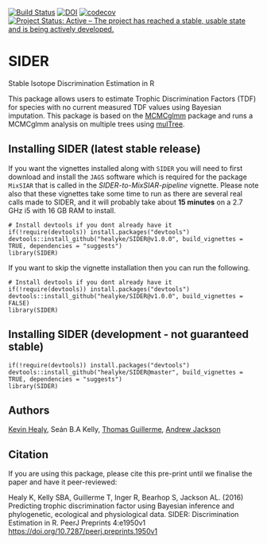 [![Build Status](https://travis-ci.org/healyke/SIDER.svg?branch=master)](https://travis-ci.org/healyke/SIDER)
[![DOI](https://zenodo.org/badge/45869597.svg)](https://zenodo.org/badge/latestdoi/45869597)
[![codecov](https://codecov.io/gh/healyke/SIDER/branch/master/graph/badge.svg)](https://codecov.io/gh/healyke/SIDER)
[![Project Status: Active – The project has reached a stable, usable state and is being actively developed.](http://www.repostatus.org/badges/latest/active.svg)](http://www.repostatus.org/#active)
# SIDER
Stable Isotope Discrimination Estimation in R

This package allows users to estimate Trophic Discrimination Factors (TDF) for species with no current measured TDF values using Bayesian imputation. 
This package is based on the [MCMCglmm](http://cran.r-project.org/web/packages/MCMCglmm/index.html) package
and runs a MCMCglmm analysis on multiple trees using [mulTree](https://github.com/TGuillerme/mulTree).


## Installing SIDER (latest stable release)

If you want the vignettes installed along with `SIDER` you will need to first download and install the `JAGS` software which is required for the package `MixSIAR` that is called in the *SIDER-to-MixSIAR-pipeline* vignette. Please note also that these vignettes take some time to run as there are several real calls made to SIDER, and it will probably take about **15 minutes** on a 2.7 GHz i5 with 16 GB RAM to install.

```
# Install devtools if you dont already have it
if(!require(devtools)) install.packages("devtools")
devtools::install_github("healyke/SIDER@v1.0.0", build_vignettes = TRUE, dependencies = "suggests")
library(SIDER)
```

If you want to skip the vignette installation then you can run the following.

```
# Install devtools if you dont already have it
if(!require(devtools)) install.packages("devtools")
devtools::install_github("healyke/SIDER@v1.0.0", build_vignettes = FALSE)
library(SIDER)
```

## Installing SIDER (development - not guaranteed stable)
```
if(!require(devtools)) install.packages("devtools")
devtools::install_github("healyke/SIDER@master", build_vignettes = TRUE, dependencies = "suggests")
library(SIDER)
```


Authors
-------
[Kevin Healy](http://healyke.github.io), Seán B.A Kelly, [Thomas Guillerme](http://tguillerme.github.io), [Andrew Jackson](https://github.com/AndrewLJackson)

Citation
-------
If you are using this package, please cite this pre-print until we finalise the paper and have it peer-reviewed:

Healy K, Kelly SBA, Guillerme T, Inger R, Bearhop S, Jackson AL. (2016) Predicting trophic discrimination factor using Bayesian inference and phylogenetic, ecological and physiological data. SIDER: Discrimination Estimation in R. PeerJ Preprints 4:e1950v1 https://doi.org/10.7287/peerj.preprints.1950v1
